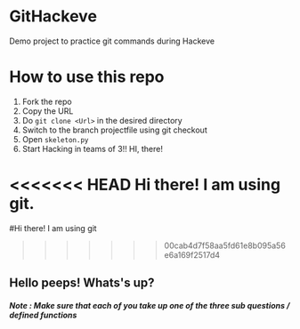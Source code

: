 # GitHackeve
Demo project to practice git commands during Hackeve

# How to use this repo
1. Fork the repo
2. Copy the URL 
2. Do ```git clone <Url>``` in the desired directory
3. Switch to the branch projectfile using git checkout <branch name>
4. Open ```skeleton.py```
5. Start Hacking in teams of 3!!
HI, there!

<<<<<<< HEAD
Hi there! I am using git.
=======
#Hi there! I am using git
>>>>>>> 00cab4d7f58aa5fd61e8b095a56e6a169f2517d4

## Hello peeps! Whats's up?
#####  Note : Make sure that each of you take up one of the three sub questions / defined functions
